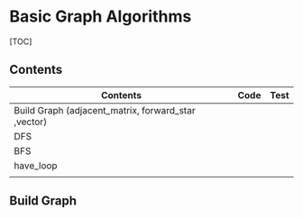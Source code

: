 # Basic Graph Algorithms



[TOC]

## Contents

| Contents                                 | Code | Test |
| ---------------------------------------- | ---- | ---- |
| Build Graph (adjacent_matrix, forward_star ,vector) |      |      |
| DFS                                      |      |      |
| BFS                                      |      |      |
| have_loop                                |      |      |
|                                          |      |      |



## Build Graph









##  